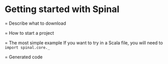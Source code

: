 Getting started with Spinal
===========================

= Describe what to download

= How to start a project

= The most simple example 
If you want to try in a Scala file, you will need to `import spinal.core._` 

= Generated code
